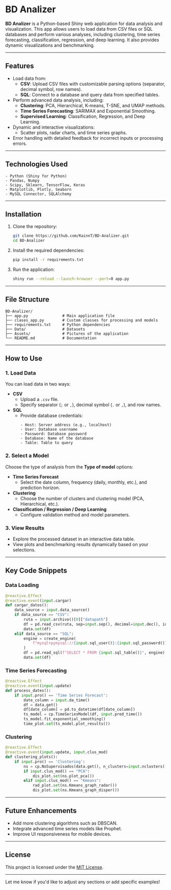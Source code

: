 # BD Analizer

**BD Analizer** is a Python-based Shiny web application for data analysis and visualization. This app allows users to load data from CSV files or SQL databases and perform various analyses, including clustering, time series forecasting, classification, regression, and deep learning. It also provides dynamic visualizations and benchmarking.

---

## **Features**
- Load data from:
  - **CSV**: Upload CSV files with customizable parsing options (separator, decimal symbol, row names).
  - **SQL**: Connect to a database and query data from specified tables.
- Perform advanced data analysis, including:
  - **Clustering**: PCA, Hierarchical, K-means, T-SNE, and UMAP methods.
  - **Time Series Forecasting**: SARIMAX and Exponential Smoothing.
  - **Supervised Learning**: Classification, Regression, and Deep Learning.
- Dynamic and interactive visualizations:
  - Scatter plots, radar charts, and time series graphs.
- Error handling with detailed feedback for incorrect inputs or processing errors.

---

## **Technologies Used**
```plaintext
- Python (Shiny for Python)
- Pandas, Numpy
- Scipy, Sklearn, TensorFlow, Keras
- Matplotlib, Plotly, Seaborn
- MySQL Connector, SQLAlchemy
```

---

## **Installation**
1. Clone the repository:
   ```bash
   git clone https://github.com/KainnT/BD-Analizer.git
   cd BD-Analizer
   ```

2. Install the required dependencies:
   ```bash
   pip install -r requirements.txt
   ```

3. Run the application:
   ```bash
   shiny run --reload --launch-browser --port=0 app.py
   ```
   
---

## **File Structure**
```plaintext
BD-Analizer/
├── app.py               # Main application file
├── clases_app.py        # Custom classes for processing and models
├── requirements.txt     # Python dependencies
├── Data/                # Datasets
├── Assets/              # Pictures of the application
└── README.md            # Documentation
```

---

## **How to Use**

### **1. Load Data**
You can load data in two ways:
- **CSV**
  - Upload a `.csv` file.
  - Specify separator (`;` or `,`), decimal symbol (`.` or `,`), and row names.
- **SQL**
  - Provide database credentials:
    ```plaintext
    - Host: Server address (e.g., localhost)
    - User: Database username
    - Password: Database password
    - Database: Name of the database
    - Table: Table to query
    ```

### **2. Select a Model**
Choose the type of analysis from the **Type of model** options:
- **Time Series Forecast**
  - Select the date column, frequency (daily, monthly, etc.), and prediction horizon.
- **Clustering**
  - Choose the number of clusters and clustering model (PCA, Hierarchical, etc.).
- **Classification / Regression / Deep Learning**
  - Configure validation method and model parameters.

### **3. View Results**
- Explore the processed dataset in an interactive data table.
- View plots and benchmarking results dynamically based on your selections.

---

## **Key Code Snippets**

### **Data Loading**
```python
@reactive.Effect
@reactive.event(input.cargar)
def cargar_datos():
    data_source = input.data_source()
    if data_source == "CSV":
        ruta = input.archivo()[0]["datapath"]
        df = pd.read_csv(ruta, sep=input.sep(), decimal=input.dec(), index_col=input.rownames())
        data.set(df)
    elif data_source == "SQL":
        engine = create_engine(
            f"mysql+pymysql://{input.sql_user()}:{input.sql_password()}@{input.sql_host()}/{input.sql_db()}"
        )
        df = pd.read_sql(f"SELECT * FROM {input.sql_table()}", engine)
        data.set(df)
```

### **Time Series Forecasting**
```python
@reactive.Effect
@reactive.event(input.update)
def process_dates():
    if input.pro() == 'Time Series Forecast':
        date_column = input.da_time()
        df = data.get()
        df[date_column] = pd.to_datetime(df[date_column])
        ts_model = cp.TimeSeriesModel(df, input.pred_time())
        ts_model.fit_exponential_smoothing()
        time_plot.set(ts_model.plot_results())
```

### **Clustering**
```python
@reactive.Effect
@reactive.event(input.update, input.clus_mod)
def clustering_plots():
    if input.pro() == 'Clustering':
        ns = cp.NoSupervisados(data.get(), n_clusters=input.nclusters())
        if input.clus_mod() == "PCA":
            dis_plot.set(ns.plot_pca())
        elif input.clus_mod() == "Kmeans":
            rad_plot.set(ns.Kmeans_graph_radar())
            dis_plot.set(ns.Kmeans_graph_disper())
```

---

## **Future Enhancements**
- Add more clustering algorithms such as DBSCAN.
- Integrate advanced time series models like Prophet.
- Improve UI responsiveness for mobile devices.

---

## **License**
This project is licensed under the [MIT License](LICENSE).

---

Let me know if you'd like to adjust any sections or add specific examples!
